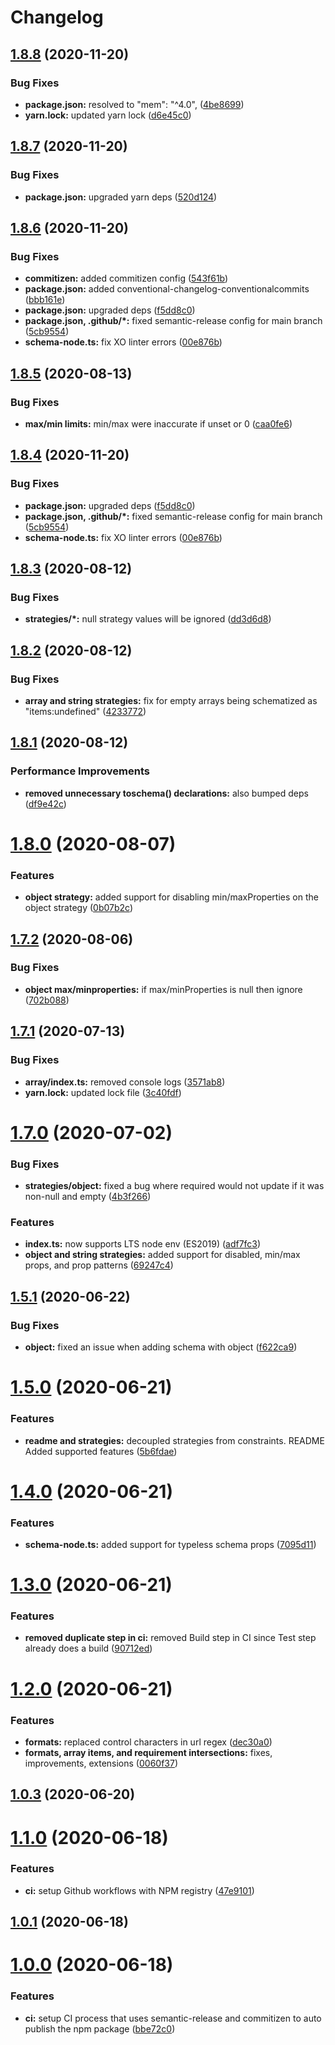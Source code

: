 # Changelog

## [1.8.8](https://github.com/ryparker/schematized/compare/v1.8.7...v1.8.8) (2020-11-20)


### Bug Fixes

* **package.json:** resolved to "mem": "^4.0", ([4be8699](https://github.com/ryparker/schematized/commit/4be8699f8193836b686222c67cea7fd6688aa551))
* **yarn.lock:** updated yarn lock ([d6e45c0](https://github.com/ryparker/schematized/commit/d6e45c06d5040084700c62a5c1f1d3b2c55ef330))

## [1.8.7](https://github.com/ryparker/schematized/compare/v1.8.6...v1.8.7) (2020-11-20)


### Bug Fixes

* **package.json:** upgraded yarn deps ([520d124](https://github.com/ryparker/schematized/commit/520d124b7f0d94da3bc5cea7278625b2b1a35f60))

## [1.8.6](https://github.com/ryparker/schematized/compare/v1.8.5...v1.8.6) (2020-11-20)


### Bug Fixes

* **commitizen:** added commitizen config ([543f61b](https://github.com/ryparker/schematized/commit/543f61b786c032be68ef10541b33dbe69c50757e))
* **package.json:** added conventional-changelog-conventionalcommits ([bbb161e](https://github.com/ryparker/schematized/commit/bbb161edc79bbd00f1a1b21912334e21ea01f62c))
* **package.json:** upgraded deps ([f5dd8c0](https://github.com/ryparker/schematized/commit/f5dd8c0deffb4cc1b2441af92d192f29647c036f))
* **package.json, .github/*:** fixed semantic-release config for main branch ([5cb9554](https://github.com/ryparker/schematized/commit/5cb9554c1f7d1bbe4e5464e0c8eed8c901e34dcc))
* **schema-node.ts:** fix XO linter errors ([00e876b](https://github.com/ryparker/schematized/commit/00e876b0b041ed029feb0e7c8d34a780f9c29a96))

## [1.8.5](https://github.com/ryparker/schematized/compare/v1.8.4...v1.8.5) (2020-08-13)


### Bug Fixes

* **max/min limits:** min/max were inaccurate if unset or 0 ([caa0fe6](https://github.com/ryparker/schematized/commit/caa0fe6d84f3e19cb248b8cc39fa612ed9ab4975))



## [1.8.4](https://github.com/ryparker/schematized/compare/v1.8.5...v1.8.4) (2020-11-20)


### Bug Fixes

* **package.json:** upgraded deps ([f5dd8c0](https://github.com/ryparker/schematized/commit/f5dd8c0deffb4cc1b2441af92d192f29647c036f))
* **package.json, .github/*:** fixed semantic-release config for main branch ([5cb9554](https://github.com/ryparker/schematized/commit/5cb9554c1f7d1bbe4e5464e0c8eed8c901e34dcc))
* **schema-node.ts:** fix XO linter errors ([00e876b](https://github.com/ryparker/schematized/commit/00e876b0b041ed029feb0e7c8d34a780f9c29a96))


## [1.8.3](https://github.com/ryparker/schematized/compare/v1.8.2...v1.8.3) (2020-08-12)


### Bug Fixes

* **strategies/*:** null strategy values will be ignored ([dd3d6d8](https://github.com/ryparker/schematized/commit/dd3d6d8a42fcd852aab30a4f6be921fc4173d578))



## [1.8.2](https://github.com/ryparker/schematized/compare/v1.8.1...v1.8.2) (2020-08-12)


### Bug Fixes

* **array and string strategies:** fix for empty arrays being schematized as "items:undefined" ([4233772](https://github.com/ryparker/schematized/commit/423377238004ca764bc8b83d17e500948561c17c))



## [1.8.1](https://github.com/ryparker/schematized/compare/v1.8.0...v1.8.1) (2020-08-12)


### Performance Improvements

* **removed unnecessary toschema() declarations:** also bumped deps ([df9e42c](https://github.com/ryparker/schematized/commit/df9e42cad39bc95c3cbe175a34a6e35245cf351e))



# [1.8.0](https://github.com/ryparker/schematized/compare/v1.7.2...v1.8.0) (2020-08-07)


### Features

* **object strategy:** added support for disabling min/maxProperties on the object strategy ([0b07b2c](https://github.com/ryparker/schematized/commit/0b07b2c2b5bca90a35662822bead48dc954e1ad0))



## [1.7.2](https://github.com/ryparker/schematized/compare/v1.7.1...v1.7.2) (2020-08-06)


### Bug Fixes

* **object max/minproperties:** if max/minProperties is null then ignore ([702b088](https://github.com/ryparker/schematized/commit/702b0889d4fbff1109d58cb8c092ea7b8a76d818))



## [1.7.1](https://github.com/ryparker/schematized/compare/v1.7.0...v1.7.1) (2020-07-13)


### Bug Fixes

* **array/index.ts:** removed console logs ([3571ab8](https://github.com/ryparker/schematized/commit/3571ab870f18926568982538bada06a286653cd6))
* **yarn.lock:** updated lock file ([3c40fdf](https://github.com/ryparker/schematized/commit/3c40fdfa737c082371fc2d854b3d69977e667584))



# [1.7.0](https://github.com/ryparker/schematized/compare/v1.6.0...v1.7.0) (2020-07-02)


### Bug Fixes

* **strategies/object:** fixed a bug where required would not update if it was non-null and empty ([4b3f266](https://github.com/ryparker/schematized/commit/4b3f266ffc64b5292387f25db28d5e0390fe0034))


### Features

* **index.ts:** now supports LTS node env (ES2019) ([adf7fc3](https://github.com/ryparker/schematized/commit/adf7fc346dea01bd5d263d32bca59646dbbed677))
* **object and string strategies:** added support for disabled, min/max props, and prop patterns ([69247c4](https://github.com/ryparker/schematized/commit/69247c44c2a047bf154285c5d4e58f6b623190ea))



## [1.5.1](https://github.com/ryparker/schematized/compare/v1.5.0...v1.5.1) (2020-06-22)


### Bug Fixes

* **object:** fixed an issue when adding schema with object ([f622ca9](https://github.com/ryparker/schematized/commit/f622ca91b889d6c6fbb7a7701fc5819650b38b6f))



# [1.5.0](https://github.com/ryparker/schematized/compare/v1.4.0...v1.5.0) (2020-06-21)


### Features

* **readme and strategies:** decoupled strategies from constraints. README Added supported features ([5b6fdae](https://github.com/ryparker/schematized/commit/5b6fdae3bbf538324010647887da177da78cf087))



# [1.4.0](https://github.com/ryparker/schematized/compare/v1.3.0...v1.4.0) (2020-06-21)


### Features

* **schema-node.ts:** added support for typeless schema props ([7095d11](https://github.com/ryparker/schematized/commit/7095d1146d2be68e1dcdc4f7a3323cf1c9d4ca08))



# [1.3.0](https://github.com/ryparker/schematized/compare/v1.2.0...v1.3.0) (2020-06-21)


### Features

* **removed duplicate step in ci:** removed Build step in CI since Test step already does a build ([90712ed](https://github.com/ryparker/schematized/commit/90712ed2de31e41e497b0f8e48c3905f4a2fcf67))



# [1.2.0](https://github.com/ryparker/schematized/compare/v1.0.3...v1.2.0) (2020-06-21)


### Features

* **formats:** replaced control characters in url regex ([dec30a0](https://github.com/ryparker/schematized/commit/dec30a0cc24c22ddabcd966175f9c21a0764960d))
* **formats, array items, and requirement intersections:** fixes, improvements, extensions ([0060f37](https://github.com/ryparker/schematized/commit/0060f372c8b3d2881c278774a47c2a3dd822de97))



## [1.0.3](https://github.com/ryparker/schematized/compare/v1.1.0...v1.0.3) (2020-06-20)



# [1.1.0](https://github.com/ryparker/schematized/compare/v1.0.1...v1.1.0) (2020-06-18)


### Features

* **ci:** setup Github workflows with NPM registry ([47e9101](https://github.com/ryparker/schematized/commit/47e910188c36f0c100decfe148c8f5ec8b01b866))



## [1.0.1](https://github.com/ryparker/schematized/compare/v1.0.0...v1.0.1) (2020-06-18)



# [1.0.0](https://github.com/ryparker/schematized/compare/bbe72c0af5b95cb23675cac51e9d0b60cddd3941...v1.0.0) (2020-06-18)


### Features

* **ci:** setup CI process that uses semantic-release and commitizen to auto publish the npm package ([bbe72c0](https://github.com/ryparker/schematized/commit/bbe72c0af5b95cb23675cac51e9d0b60cddd3941))
